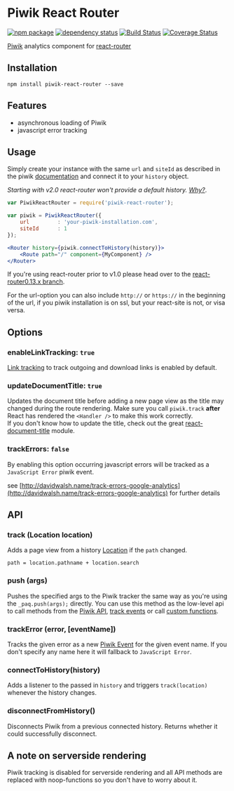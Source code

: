 # Piwik React Router

[![npm package](https://img.shields.io/npm/v/piwik-react-router.svg?style=flat-square)](https://www.npmjs.org/package/piwik-react-router)
[![dependency status](https://img.shields.io/david/peer/joernroeder/piwik-react-router.svg?style=flat-square)](https://david-dm.org/joernroeder/piwik-react-router)
[![Build Status](https://travis-ci.org/joernroeder/piwik-react-router.svg?branch=master)](https://travis-ci.org/joernroeder/piwik-react-router)
[![Coverage Status](https://coveralls.io/repos/github/joernroeder/piwik-react-router/badge.svg?branch=master)](https://coveralls.io/github/joernroeder/piwik-react-router?branch=master)

[Piwik](https://piwik.org) analytics component for [react-router](https://github.com/rackt/react-router)


## Installation

	npm install piwik-react-router --save


## Features

- asynchronous loading of Piwik
- javascript error tracking


## Usage

Simply create your instance with the same `url` and `siteId` as described in the piwik [documentation](https://developer.piwik.org/guides/tracking-javascript-guide) and connect it to your `history` object.

_Starting with v2.0 react-router won't provide a default history. [Why?](https://github.com/rackt/react-router/blob/master/upgrade-guides/v2.0.0.md#no-default-history)_.

```jsx
var PiwikReactRouter = require('piwik-react-router');

var piwik = PiwikReactRouter({
	url			: 'your-piwik-installation.com',
	siteId		: 1
});

<Router history={piwik.connectToHistory(history)}>
	<Route path="/" component={MyComponent} />
</Router>
```

If you're using react-router prior to v1.0 please head over to the [react-router0.13.x branch](https://github.com/joernroeder/piwik-react-router/tree/react-router0.13.x).

For the url-option you can also include `http://` or `https://` in the beginning of the url, if you piwik installation is on ssl, but your react-site is not, or visa versa.


## Options

### enableLinkTracking: `true`

[Link tracking](http://developer.piwik.org/api-reference/tracking-javascript#using-the-tracker-object) to track outgoing and download links is enabled by default.


### updateDocumentTitle: `true`

Updates the document title before adding a new page view as the title may changed during the route rendering. Make sure you call `piwik.track` __after__ React has rendered the `<Handler />` to make this work correctly.  
If you don't know how to update the title, check out the great [react-document-title](https://github.com/gaearon/react-document-title) module.


### trackErrors: `false`

By enabling this option occurring javascript errors will be tracked as a `JavaScript Error` piwik event.

see [http://davidwalsh.name/track-errors-google-analytics](http://davidwalsh.name/track-errors-google-analytics) for further details


## API

### track (Location location)

Adds a page view from a history [Location](https://github.com/rackt/history/blob/master/docs/Location.md) if the `path` changed.

`path = location.pathname + location.search`


### push (args)

Pushes the specified args to the Piwik tracker the same way as you're using the `_paq.push(args);` directly. You can use this method as the low-level api to call methods from the [Piwik API](http://developer.piwik.org/api-reference/tracking-javascript#list-of-all-methods-available-in-the-tracking-api), [track events](http://piwik.org/docs/event-tracking/#tracking-events) or call [custom functions](http://developer.piwik.org/guides/tracking-javascript-guide).


### trackError (error, [eventName])

Tracks the given error as a new [Piwik Event](http://piwik.org/docs/event-tracking/#tracking-events) for the given event name. If you don't specify any name here it will fallback to `JavaScript Error`.


### connectToHistory(history)

Adds a listener to the passed in `history` and triggers `track(location)` whenever the history changes.


### disconnectFromHistory()

Disconnects Piwik from a previous connected history. Returns whether it could successfully disconnect.


## A note on serverside rendering

Piwik tracking is disabled for serverside rendering and all API methods are replaced with noop-functions so you don't have to worry about it.
